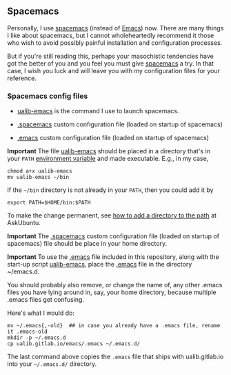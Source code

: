 ## <a id="spacemacs">Spacemacs</a>

Personally, I use [spacemacs](https://www.spacemacs.org/) (instead of [Emacs](https://www.gnu.org/software/emacs/)) now. There are many things I like about spacemacs, but I cannot wholeheartedly recommend it those who wish to avoid possibly painful installation and configuration processes.

But if you're still reading this, perhaps your masochistic tendencies have got the better of you and you feel you must give [spacemacs](https://www.spacemacs.org/) a try.  In that case, I wish you luck and will leave you with my configuration files for your reference.

### Spacemacs config files

* [ualib-emacs](https://gitlab.com/ualib/ualib.gitlab.io/-/blob/master/emacs/ualib-emacs) is the command I use to launch spacemacs.

* [.spacemacs](https://gitlab.com/ualib/ualib.gitlab.io/-/blob/master/emacs/.spacemacs) custom configuration file (loaded on startup of spacemacs)

* [.emacs](https://gitlab.com/ualib/ualib.gitlab.io/-/blob/master/emacs/.emacs) custom configuration file (loaded on startup of spacemacs)


**Important** The file [ualib-emacs](https://gitlab.com/ualib/ualib.gitlab.io/-/blob/master/emacs/ualib-emacs) should be placed in a directory that's in your `PATH` [environment variable](https://help.ubuntu.com/community/EnvironmentVariables) and made executable. E.g., in my case,

```
chmod a+x ualib-emacs
mv ualib-emacs ~/bin
```

If the `~/bin` directory is not already in your `PATH`, then you could add it by

```
export PATH=$HOME/bin:$PATH
```

To make the change permanent, see [how to add a directory to the path](https://askubuntu.com/questions/60218/how-to-add-a-directory-to-the-path) at AskUbuntu.

**Important** The [.spacemacs](https://gitlab.com/ualib/ualib.gitlab.io/-/blob/master/emacs/.spacemacs) custom configuration file (loaded on startup of spacemacs) file should be place in your home directory.

**Important** To use the [.emacs](https://gitlab.com/ualib/ualib.gitlab.io/-/blob/master/emacs/.emacs) file included in this repository, along with the start-up script [ualib-emacs](https://gitlab.com/ualib/ualib.gitlab.io/-/blob/master/emacs/ualib-emacs), place the [.emacs](https://gitlab.com/ualib/ualib.gitlab.io/-/blob/master/emacs/.emacs) file in the directory ~/emacs.d.

You should probably also remove, or change the name of, any other .emacs files you have lying around in, say, your home directory, because multiple .emacs files get confusing.

Here's what I would do:

```
mv ~/.emacs{,-old}  ## in case you already have a .emacs file, rename it .emacs-old
mkdir -p ~/.emacs.d
cp ualib.gitlab.io/emacs/.emacs ~/.emacs.d/
```

The last command above copies the `.emacs` file that ships with ualib.gitlab.io into your `~/.emacs.d/` directory.
